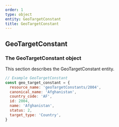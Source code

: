 ```yaml
---
order: 1
type: object
entity: GeoTargetConstant
title: GeoTargetConstant
---
```


## GeoTargetConstant

### The GeoTargetConstant object

This section describes the GeoTargetConstant entity.

```javascript
// Example GeoTargetConstant
const geo_target_constant = {
  resource_name: 'geoTargetConstants/2004',
  canonical_name: 'Afghanistan',
  country_code: 'AF',
  id: 2004,
  name: 'Afghanistan',
  status: 2,
  target_type: 'Country',
}
```
